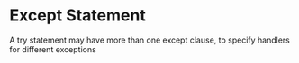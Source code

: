 # Except Statement

A try statement may have more than one except clause, to specify handlers for different exceptions



# 



